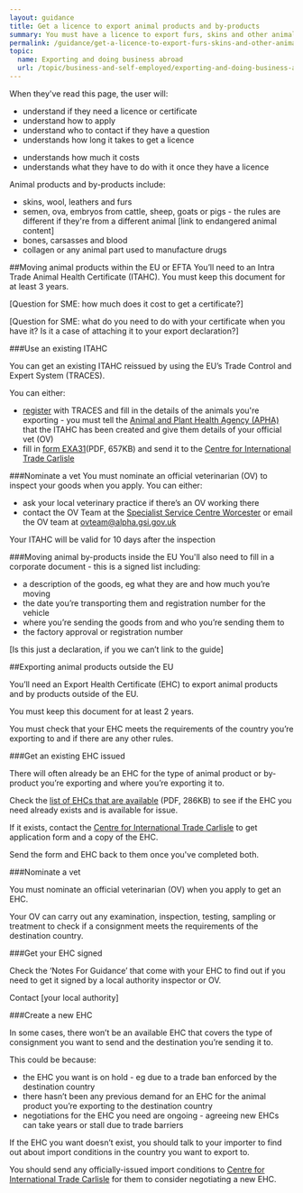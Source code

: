 ```yaml
---
layout: guidance
title: Get a licence to export animal products and by-products
summary: You must have a licence to export furs, skins and other animal products.
permalink: /guidance/get-a-licence-to-export-furs-skins-and-other-animal-products.html
topic:
  name: Exporting and doing business abroad
  url: /topic/business-and-self-employed/exporting-and-doing-business-abroad.html
---
```


When they've read this page, the user will:

- understand if they need a licence or certificate
- understand how to apply
- understand who to contact if they have a question
- understands how long it takes to get a licence
* understands how much it costs
* understands what they have to do with it once they have a licence

Animal products and by-products include:

* skins, wool, leathers and furs    
* semen, ova, embryos from cattle, sheep, goats or pigs - the rules are different if they're from a different animal [link to endangered animal content]    
* bones, carsasses and blood    
* collagen or any animal part used to manufacture drugs   

##Moving animal products within the EU or EFTA
You’ll need to an Intra Trade Animal Health Certificate (ITAHC).
You must keep this document for at least 3 years.

[Question for SME: how much does it cost to get a certificate?]

[Question for SME: what do you need to do with your certificate when you have it? Is it a case of attaching it to your export declaration?]

###Use an existing ITAHC

You can get an existing ITAHC reissued by using the EU’s Trade Control and Expert System (TRACES). 

You can either:

- [register](https://webgate.ec.europa.eu/sanco/traces/registration/open.do) with TRACES and fill in the details of the animals you're exporting - you must tell the [Animal and Plant Health Agency (APHA)](/government/organisations/animal-and-plant-health-agency/about/access-and-opening) that the ITAHC has been created and give them details of your official vet (OV)
- fill in [form EXA31](https://www.gov.uk/government/uploads/system/uploads/attachment_data/file/487419/form-exa31.pdf)(PDF, 657KB) and send it to the [Centre for International Trade Carlisle](/government/organisations/animal-and-plant-health-agency/about/access-and-opening#specialist-service-centres-ssc) 

###Nominate a vet
You must nominate an official veterinarian (OV) to inspect your goods when you apply. You can either:

- ask your local veterinary practice if there’s an OV working there
- contact the OV Team at the [Specialist Service Centre Worcester](/government/organisations/animal-and-plant-health-agency/about/access-and-opening#specialist-service-centre-worcester) or email the OV team at <ovteam@alpha.gsi.gov.uk> 

Your ITAHC will be valid for 10 days after the inspection

###Moving animal by-products inside the EU
You'll also need to fill in a corporate document - this is a signed list including:

* a description of the goods, eg what they are and how much you’re moving 
* the date you’re transporting them and registration number for the vehicle
* where you’re sending the goods from and who you’re sending them to
* the factory approval or registration number

[Is this just a declaration, if you we can’t link to the guide]

##Exporting animal products outside the EU

You’ll need an Export Health Certificate (EHC) to export animal products and by products outside of the EU. 

You must keep this document for at least 2 years.

You must check that your EHC meets the requirements of the country you’re exporting to and if there are any other rules.

###Get an existing EHC issued

There will often already be an EHC for the type of animal product or by-product you’re exporting and where you’re exporting it to.

Check the [list of EHCs that are available](https://www.gov.uk/government/uploads/system/uploads/attachment_data/file/479776/ehc-list.pdf) (PDF, 286KB) to see if the EHC you need already exists and is available for issue.

If it exists, contact the [Centre for International Trade Carlisle](/government/organisations/animal-and-plant-health-agency/about/access-and-opening#centre-for-international-trade-carlisle) to get application form and a copy of the EHC.

Send the form and EHC back to them once you've completed both.

###Nominate a vet

You must nominate an official veterinarian (OV) when you apply to get an EHC.

Your OV can carry out any examination, inspection, testing, sampling or treatment to check if a consignment meets the requirements of the destination country.

###Get your EHC signed

Check the ‘Notes For Guidance’ that come with your EHC to find out if you need to get it signed by a local authority inspector or OV.

Contact [your local authority]

###Create a new EHC

In some cases, there won’t be an available EHC that covers the type of consignment you want to send and the destination you’re sending it to.

This could be because:

- the EHC you want is on hold - eg due to a trade ban enforced by the destination country
- there hasn’t been any previous demand for an EHC for the animal product you’re exporting to the destination country
- negotiations for the EHC you need are ongoing - agreeing new EHCs can take years or stall due to trade barriers

If the EHC you want doesn’t exist, you should talk to your importer to find out about import conditions in the country you want to export to.

You should send any officially-issued import conditions to [Centre for International Trade Carlisle](/government/organisations/animal-and-plant-health-agency/about/access-and-opening#centre-for-international-trade-carlisle) for them to consider negotiating a new EHC.



